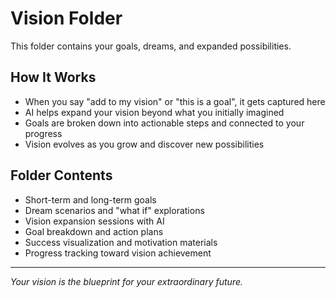 # Vision Folder

This folder contains your goals, dreams, and expanded possibilities.

## How It Works
- When you say "add to my vision" or "this is a goal", it gets captured here
- AI helps expand your vision beyond what you initially imagined
- Goals are broken down into actionable steps and connected to your progress
- Vision evolves as you grow and discover new possibilities

## Folder Contents
- Short-term and long-term goals
- Dream scenarios and "what if" explorations
- Vision expansion sessions with AI
- Goal breakdown and action plans
- Success visualization and motivation materials
- Progress tracking toward vision achievement

---

*Your vision is the blueprint for your extraordinary future.*
